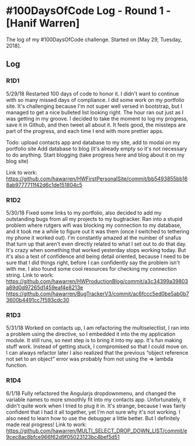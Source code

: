 # #100DaysOfCode Log - Round 1 - [Hanif Warren]

The log of my #100DaysOfCode challenge. Started on [May 29, Tuesday, 2018].

## Log

### R1D1 
5/29/18
Restarted 100 days of code to honor it. I didn't want to continue with so many missed days of compliance. 
I did some work on my portfolio site. It's challenging because I'm not super well versed in bootstrap, but I managed to get a nice bulleted list looking right.
The hour ran out just as I was getting in my groove. I decided to take the moment to log my progress, save it in Github, and then tweet all about it.
It feels good, the missteps are part of the progress, and each time I end with more prettier apps.

Todo:
upload contacts app and database to my site, add to modal on my portfolio site
Add database to blog (it's already empty so it's not necessary to do anything.
Start blogging (take progress here and blog about it on my blog site)

Link to work:
https://github.com/hawarren/HWFirstPersonalSite/commit/bb5493855bb168ab9777711f42d6c1de151804c5

### R1D2 
5/30/18
Fixed some links to my portfolio, also decided to add my outstanding bugs from all my projects to my bugtracker. Ran into a stupid problem where rutgers wifi was blocking my connection to my database, and it took me a while to figure out it was them (once I switched to tethering my phone it worked out).
I'm constantly amazed at the number of snafus that turn up that aren't even directly related to what I set out to do that day. It's crazy when something that worked yesterday stops working today. But it's also a test of confidence and being detail oriented, because I need to be sure that I did things right, before I can confidently say the problem isn't with me. I also found some cool resources for checking my connection string.
Link to work:
https://github.com/hawarren/HWProductionBlog/commit/a3c34399a39803a89d0d97265d1459eaf4e8213e
https://github.com/hawarren/BugTrackerV3/commit/ac6fccc5ed0be5ab0b73600b4491cc7f593cdc30

### R1D3 
5/31/18
Worked on contacts up, I am refactoring the multiselectlist, I ran into a problem using the directive, so I embedded it into the my application module. It still runs, so next step is to bring it into my app.
It's fun making stuff work. Instead of getting stuck, I compromised so that I could move on.
I can always refactor later 
I also realized that the previous “object reference not set to an object” error was probably from not using the => lambda function.


### R1D4 
6/1/18
Fully refactored the Angularjs dropdownmenu, and changed the variable names to more smoothly fit into my contacts app. Unfortunately, it didn't quite work when I tried to plug it in. It's strange, because I was fairly confident that I had it all together, yet I'm not sure why it's not working. I also need to learn how to use the debugger a little better. But I definitely made real progress!
Link to work:
https://github.com/hawarren/MULTI_SELECT_DROP_DOWN_LIST/commit/e9cec8ac8bfce966f62d9f05023123bc4bef5d51
